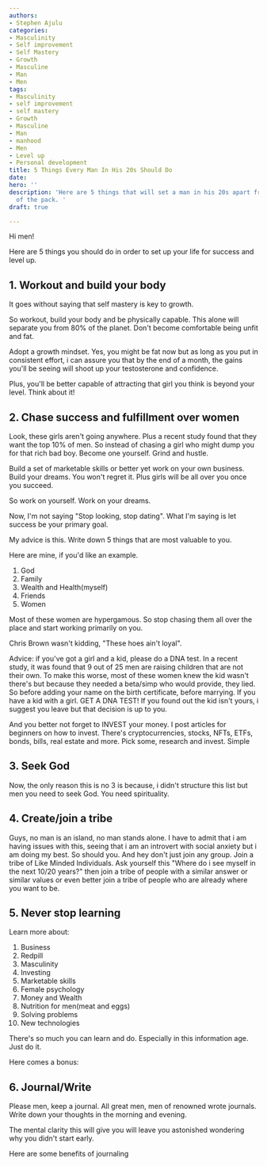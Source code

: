 ```yaml
---
authors:
- Stephen Ajulu
categories:
- Masculinity
- Self improvement
- Self Mastery
- Growth
- Masculine
- Man
- Men
tags:
- Masculinity
- self improvement
- self mastery
- Growth
- Masculine
- Man
- manhood
- Men
- Level up
- Personal development
title: 5 Things Every Man In His 20s Should Do
date: 
hero: ''
description: 'Here are 5 things that will set a man in his 20s apart from the rest
  of the pack. '
draft: true

---
```

Hi men! 

Here are 5 things you should do in order to set up your life for success and level up.

## 1. Workout and build your body

It goes without saying that self mastery is key to growth. 

So workout, build your body and be physically capable. This alone will separate you from 80% of the planet. Don't become comfortable being unfit and fat. 

Adopt a growth mindset. Yes, you might be fat now but as long as you put in consistent effort, i can assure you that by the end of a month, the gains you'll be seeing will shoot up your testosterone and confidence. 

Plus, you'll be better capable of attracting that girl you think is beyond your level. Think about it!

## 2. Chase success and fulfillment over women

Look, these girls aren't going anywhere. Plus a recent study found that they want the top 10% of men. So instead of chasing a girl who might dump you for that rich bad boy. Become one yourself. Grind and hustle. 

Build a set of marketable skills or better yet work on your own business. Build your dreams. You won't regret it. Plus girls will be all over you once you succeed. 

So work on yourself. Work on your dreams. 

Now, I'm not saying "Stop looking, stop dating". What I'm saying is let success be your primary goal. 

My advice is this. Write down 5 things that are most valuable to you. 

Here are mine, if you'd like an example. 

1. God
2. Family
3. Wealth and Health(myself)
4. Friends
5. Women

Most of these women are hypergamous. So stop chasing them all over the place and start working primarily on you. 

Chris Brown wasn't kidding, "These hoes ain't loyal". 

Advice: if you've got a girl and a kid, please do a DNA test. In a recent study, it was found that 9 out of 25 men are raising children that are not their own. To make this worse, most of these women knew the kid wasn't there's but because they needed a beta/simp who would provide, they lied. So before adding your name on the birth certificate, before marrying. If you have a kid with a girl. GET A DNA TEST! If you found out the kid isn't yours, i suggest you leave but that decision is up to you. 

And you better not forget to INVEST your money. I post articles for beginners on how to invest. There's cryptocurrencies, stocks, NFTs, ETFs, bonds, bills, real estate and more. Pick some, research and invest. Simple

## 3. Seek God

Now, the only reason this is no 3 is because, i didn't structure this list but men you need to seek God. You need spirituality. 

## 4. Create/join a tribe

Guys, no man is an island, no man stands alone. I have to admit that i am having issues with this, seeing that i am an introvert with social anxiety but i am doing my best. So should you. And hey don't just join any group. Join a tribe of Like Minded Individuals. Ask yourself this "Where do i see myself in the next 10/20 years?" then join a tribe of people with a similar answer or similar values or even better join a tribe of people who are already where you want to be. 

## 5. Never stop learning

Learn more about:

 1. Business
 2. Redpill
 3. Masculinity 
 4. Investing
 5. Marketable skills
 6. Female psychology
 7. Money and Wealth 
 8. Nutrition for men(meat and eggs) 
 9. Solving problems 
10. New technologies

There's so much you can learn and do. Especially in this information age. Just do it. 

Here comes a bonus:

## 6. Journal/Write

Please men, keep a journal. All great men, men of renowned wrote journals. Write down your thoughts in the morning and evening. 

The mental clarity this will give you will leave you astonished wondering why you didn't start early. 

Here are some benefits of journaling